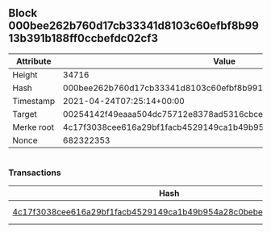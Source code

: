 ## Block 000bee262b760d17cb33341d8103c60efbf8b9913b391b188ff0ccbefdc02cf3

Attribute | Value
--- | ---
Height | 34716
Hash | 000bee262b760d17cb33341d8103c60efbf8b9913b391b188ff0ccbefdc02cf3
Timestamp | 2021-04-24T07:25:14+00:00
Target | 00254142f49eaaa504dc75712e8378ad5316cbcead634704b3734b6271167cc4
Merke root | 4c17f3038cee616a29bf1facb4529149ca1b49b954a28c0bebe60fcd17bd1d2e
Nonce | 682322353

```

```

### Transactions

Hash | Amount
--- | ---
[4c17f3038cee616a29bf1facb4529149ca1b49b954a28c0bebe60fcd17bd1d2e](4c17f3038cee616a29bf1facb4529149ca1b49b954a28c0bebe60fcd17bd1d2e.md) | 10.00000000 SKEPTI 

